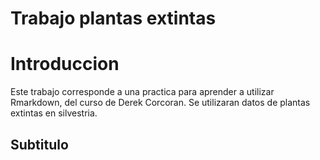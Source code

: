 Trabajo plantas extintas
================

# Introduccion

Este trabajo corresponde a una practica para aprender a utilizar
Rmarkdown, del curso de Derek Corcoran. Se utilizaran datos de plantas
extintas en silvestria.

## Subtitulo
